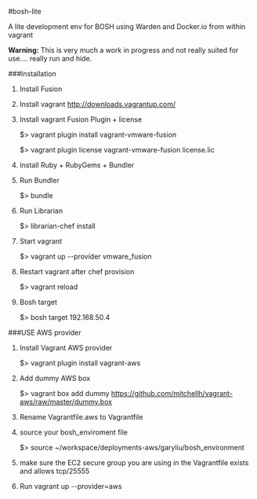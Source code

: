 #bosh-lite

A lite development env for BOSH using Warden and Docker.io from within vagrant

**Warning:**   This is very much a work in progress and not really suited for use.... really run and hide.

###Installation

1. Install Fusion 

1. Install vagrant
           http://downloads.vagrantup.com/

1. Install vagrant Fusion Plugin + license
       
    $> vagrant plugin install vagrant-vmware-fusion

    $> vagrant plugin license vagrant-vmware-fusion license.lic

1. Install Ruby + RubyGems + Bundler
1. Run Bundler
     
    $> bundle

1. Run Librarian

    $> librarian-chef install

1. Start vagrant

    $> vagrant up --provider vmware_fusion

1. Restart vagrant after chef provision

    $> vagrant reload

1. Bosh target

    $> bosh target 192.168.50.4


###USE AWS provider

1. Install Vagrant AWS provider

    $> vagrant plugin install vagrant-aws

1. Add dummy AWS box

    $> vagrant box add dummy https://github.com/mitchellh/vagrant-aws/raw/master/dummy.box

1. Rename Vagrantfile.aws to Vagrantfile

1. source your bosh_enviroment file

    $>  source ~/workspace/deployments-aws/garyliu/bosh_environment

1. make sure the EC2 secure group you are using in the  Vagrantfile exists and allows tcp/25555

1. Run vagrant up --provider=aws


